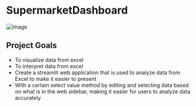 # SupermarketDashboard
![image](https://user-images.githubusercontent.com/90365248/205959168-f672a01d-c636-40de-a6c2-fbca0c973a66.png)
## Project Goals
- To visualize data from excel
- To interpret data from excel
- Create a streamlit web application that is used to analyze data from Excel to make it easier to present
- With a certain select value method by editing and selecting data based on what is in the web sidebar, making it easier for users to analyze data accurately